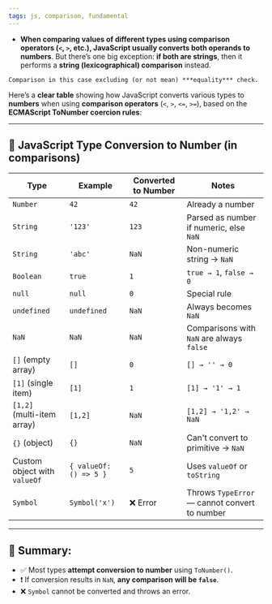 ```yaml
---
tags: js, comparison, fundamental
---
```


- **When comparing values of different types using comparison operators (`<`, `>`, etc.), JavaScript usually converts both operands to numbers**. But there’s one big exception: **if both are strings**, then it performs a **string (lexicographical) comparison** instead.
```ad-note
Comparison in this case excluding (or not mean) ***equality*** check.
```

Here’s a **clear table** showing how JavaScript converts various types to **numbers** when using **comparison operators** (`<`, `>`, `<=`, `>=`), based on the **ECMAScript ToNumber coercion rules**:

---

## 🔢 JavaScript Type Conversion to Number (in comparisons)

|**Type**|**Example**|**Converted to Number**|**Notes**|
|---|---|---|---|
|`Number`|`42`|`42`|Already a number|
|`String`|`'123'`|`123`|Parsed as number if numeric, else `NaN`|
|`String`|`'abc'`|`NaN`|Non-numeric string → `NaN`|
|`Boolean`|`true`|`1`|`true → 1`, `false → 0`|
|`null`|`null`|`0`|Special rule|
|`undefined`|`undefined`|`NaN`|Always becomes `NaN`|
|`NaN`|`NaN`|`NaN`|Comparisons with `NaN` are always `false`|
|`[]` (empty array)|`[]`|`0`|`[] → '' → 0`|
|`[1]` (single item)|`[1]`|`1`|`[1] → '1' → 1`|
|`[1,2]` (multi-item array)|`[1,2]`|`NaN`|`[1,2] → '1,2' → NaN`|
|`{}` (object)|`{}`|`NaN`|Can't convert to primitive → `NaN`|
|Custom object with `valueOf`|`{ valueOf: () => 5 }`|`5`|Uses `valueOf` or `toString`|
|`Symbol`|`Symbol('x')`|❌ Error|Throws `TypeError` — cannot convert to number|

---

## 🧠 Summary:

- ✅ Most types **attempt conversion to number** using `ToNumber()`.
- ❗ If conversion results in `NaN`, **any comparison will be `false`**.
- ❌ `Symbol` cannot be converted and throws an error.